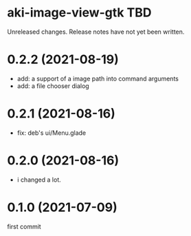 aki-image-view-gtk TBD
===
Unreleased changes. Release notes have not yet been written.

0.2.2 (2021-08-19)
=====

* add: a support of a image path into command arguments
* add: a file chooser dialog

0.2.1 (2021-08-16)
=====

* fix: deb's ui/Menu.glade

0.2.0 (2021-08-16)
=====

* i changed a lot.

0.1.0 (2021-07-09)
=====
first commit
